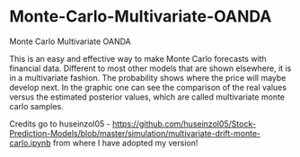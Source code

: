 # Monte-Carlo-Multivariate-OANDA
Monte Carlo Multivariate OANDA

This is an easy and effective way to make Monte Carlo forecasts with financial data. Different to most other models that are shown elsewhere, it is in a multivariate fashion.
The probability shows where the price will maybe develop next. In the graphic one can see the comparison of the real values versus the estimated posterior values, which are called multivariate monte carlo samples.

Credits go to huseinzol05 - https://github.com/huseinzol05/Stock-Prediction-Models/blob/master/simulation/multivariate-drift-monte-carlo.ipynb
from where I have adopted my version!



